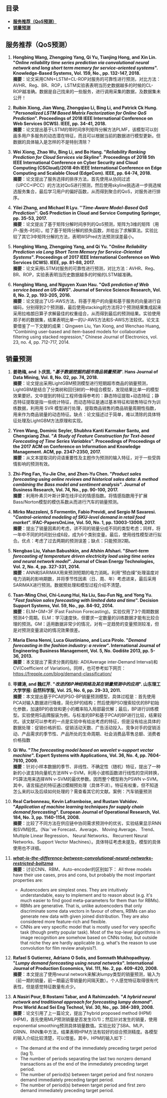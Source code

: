 ## 目录

- [**服务推荐（QoS预测）**](#service_recommendation)
- [**销量预测**](#demand_forecast)

##  <span id="service_recommendation">服务推荐（QoS预测）</span> 
1.	**Hongbing Wang, Zhengping Yang, Qi Yu, Tianjing Hong, and Xin Lin. "***Online reliability time series prediction via convolutional neural network and long short term memory for service-oriented systems***". Knowledge-Based Systems, Vol. 159, No., pp. 132-147, 2018.**  
**摘要**：论文采用CNN+LSTM=CL-ROP对服务的可靠性进行预测，对比方法：AVHR、Reg、BR、ROP，LSTM实验表表明当历史数据越多的时候的CL-ROP越准确。数据是自己找来的一些服务，进行调用采集的数据，及数据集未公开！

6.	**Ruibin Xiong, Jian Wang, Zhongqiao Li, Bing Li, and Patrick Ck Hung. "***Personalized LSTM Based Matrix Factorization for Online QoS Prediction***". Proceedings of 2018 IEEE International Conference on Web Services (ICWS). IEEE, pp. 34-41, 2018.**  
**摘要**：论文提出基于LSTM的带时间序列矩阵分解方法PLMF，该模型可以刻画多用户多服务的动态潜在特征，而且可以根据当前的数据进行模型更新。但数据的具体输入是怎样的不是特别清除？

3.	**Wei Xiong, Zhao Wu, Bing Li, and Bo Hang. "***Reliability Ranking Prediction for Cloud Services via Skyline***". Proceedings of 2018 5th IEEE International Conference on Cyber Security and Cloud Computing (CSCloud)/2018 4th IEEE International Conference on Edge Computing and Scalable Cloud (EdgeCom). IEEE, pp. 64-74, 2018.**    
**摘要**：论文提出了服务选择的排序方法，首先使用从协同过滤（UPCC+IPCC）的方法对QoS进行预测，然后使用skyline挑选进一步挑选候选服务集合，最后学习用户的偏好函数，从而得到聚合的QoS，对服务进行排序。

2.	**Yilei Zhang, and Michael R Lyu. ''***Time-Aware Model-Based QoS Prediction***''.  QoS Prediction in Cloud and Service Computing Springer, pp. 35-53, 2017.**  
**摘要**：论文提出了基于矩阵分解时间序列的QoS预测，矩阵为3维的矩阵（用户-服务-时间）。给了基于矩阵分解的损失函数，并给出了求解算法。实验比较了其它3中矩阵分解的方法，表明WSPred方法预测误差最小。
   
4.	**Hongbing Wang, Zhengping Yang, and Qi Yu. "***Online Reliability Prediction via Long Short Term Memory for Service-Oriented Systems***". Proceedings of 2017 IEEE International Conference on Web Services (ICWS). IEEE, pp. 81-88, 2017.**  
**摘要**：论文采用LSTM对服务的可靠性进行预测，对比方法：AVHR、Reg、BR、ROP，实验表表明当历史数据越多的时候的LSTM越准确。

1.	**Hongbing Wang, and Nguyen Xuan Hau. "***QoS prediction of Web service based on US-AWS***". Journal of Service Science Research, Vol. 8, No. 2, pp. 193-205, 2016.**  
**摘要**：论文提出了US-AWS方法，将基于用户的向量和基于服务的向量进行自编码，分别得到2个预测器，最后使用stacking的方法将2个预测结果集成起来采用拉格朗日算子求解最佳的权重组合，从而得到最后的预测结果。实验使用郑子彬的数据集，结果表明比单一的U-AWS方法和S-AWS方法较优。论文主要借鉴了一下文献的成果：Qingwen Liu, Yan Xiong, and Wenchao Huang, “Combining user-based and item-based models for collaborative filtering using stacked regression,” Chinese Journal of Electronics, vol. 23, no. 4, pp. 712-717, 2014.

##  <span id="demand_forecast">销量预测</span> 
1.	**姜艳梅, and 卜庆凯. "***基于数据挖掘的超市商品销量预测***". Hans Journal of Data Mining, Vol. 8, No. 02, pp. 74, 2018.**  
**摘要**：论文提出采用LightGBM预测模型进行短期超市商品的销量预测，LightGBM是结合了分类树和回归树的一种组合模型，发现结果比单一的模型效果要好。文中提到的特征工程师值得参考的：静态特征提取+动态特征；静态特征提取是指一些统计特征，而动态特征是通过基本特征和销售特征作为训练数据，利用用 SVR 模型进行处理，提取商品销售的商品销量周期性指数，用来作为商品销量的动态特征。缺点：论文描述过于简单，难以清除的具体特征处理及LightGBM方法原理和实现。

1.	**Yiren Wang, Dominic Seyler, Shubhra Kanti Karmaker Santu, and Chengxiang Zhai. "***A Study of Feature Construction for Text-based Forecasting of Time Series Variables***". Proceedings of Proceedings of the 2017 ACM on Conference on Information and Knowledge Management. ACM, pp. 2347-2350, 2017.**  
**摘要**：从文本提取词的词语重要性及主题作为预测的输入特征，对于一些受舆情影响的预测有效。

4.	**Zhi-Ping Fan, Yu-Jie Che, and Zhen-Yu Chen. "***Product sales forecasting using online reviews and historical sales data: A method combining the Bass model and sentiment analysis***". Journal of Business Research, Vol. 74, No., pp. 90-100, 2017.**  
**摘要**：利用朴素贝叶斯计算在线评论的情感指数。将情感指数用于扩展Bass/Norton模型的模仿系数从而进行汽车的销量预测。

7.	**Mirko Mazzoleni, S Formentin, Fabio Previdi, and Sergio M Savaresi. "***Control-oriented modeling of SKU-level demand in retail food market***". IFAC-PapersOnLine, Vol. 50, No. 1, pp. 13003-13008, 2017.**  
**摘要**：提出了销量因素的考虑，讲不同的销量分成不同的类型考虑；同样，将一年中不同的时间划分成6段，成为6个类别变量。最后，使用线性模型进行拟合。优点：考虑了过去两期的预测误差；缺点：只能预测2期。

6.	**Nengbao Liu, Vahan Babushkin, and Afshin Afshari. "***Short-term forecasting of temperature driven electricity load using time series and neural network model***". Journal of Clean Energy Technologies, Vol. 2, No. 4, pp. 327-331, 2014.**  
**摘要**：ANN和SARIMAX用来预测短期的电力消耗。利用“预白燥”处理温度对电力消耗的影响期数，并将季节性因素（日、周、年）考虑进来，最后采用SARIMAX进行预测。数据预处理和模型过程介绍不清楚。

2.	**Tsan-Ming Choi, Chi-Leung Hui, Na Liu, Sau-Fun Ng, and Yong Yu. "***Fast fashion sales forecasting with limited data and time***". Decision Support Systems, Vol. 59, No., pp. 84-92, 2014.**  
**摘要**：ELM+GM=3F (Fast Fashion Forecasting)。实验仅用了3个周期数据预测4个周期。ELM：学习速度快，但要求一定数量的训练数据才能有比较合理的预测。GM：适用数据非常少的情况，对有一定趋势的变量预测较准，但是对预测变量波动的情况效果很差。

10.	**Maria Elena Nenni, Luca Giustiniano, and Luca Pirolo. "***Demand forecasting in the fashion industry: a review***". International Journal of Engineering Business Management, Vol. 5, No. Godište 2013, pp. 5-36, 2013.**  
**摘要**：本文提出了需求分类的指标: ADI(Average inter‐Demand Interval)和CV(Coefficient of Variation)。同样，也可参考如下网页：https://frepple.com/blog/demand-classification/

13.	**毕建涛, and 魏红芹. "***改进的BP神经网络及其在销量预测中的应用***". 山东理工大学学报: 自然科学版, Vol. 25, No. 6, pp. 29-33, 2011.**  
**摘要**：本文提出基于PCA的PSO-BP销量预测模型，具体过程是：首先使用PCA对输入数据进行降维，简化BP的结构；然后使用PSO搜索较优的BP初始化参数，加速BP的收敛和更小的概率陷入局部最优解；最后，BP进行训练模型。实验使用S品牌服装为例，与标准的BP和基于PCA的BP进行比较，结果较优。该文献可以参考的一点是实验中有给出考虑的特征，但是没有给出具体的数据处理：促销价格折扣、促销活动天数、广告活动投入、竞争对手的促销活动、产品需求的季节性、产品所处的生命周期、社会消费品零售总额、消费者价格指数

3.	**Qi Wu. "***The forecasting model based on wavelet ν-support vector machine***". Expert Systems with Applications, Vol. 36, No. 4, pp. 7604-7610, 2009.**  
**摘要**：针对小样本数据的季节、非线性、不确定性（随机）特征，提出了一种新的小波支持向量机方法WN v-SVM，利用小波核函数进行线性的空间转换，PS算法用来选择WN v-SVM的最优参数。因而整个模型称为PSWN v-SVM。其中，语言描述的特征通过模糊预处理（具体不详）。特征有权重，但不知道怎么来的以及后续如何处理的？需查看其它的文献。案例：汽车销量预测
 
5.	**Real Carbonneau, Kevin Laframboise, and Rustam Vahidov. "***Application of machine learning techniques for supply chain demand forecasting***". European Journal of Operational Research, Vol. 184, No. 3, pp. 1140-1154, 2008.**  
**摘要**：比较了不同方法在供应链中协同需求预测中的优劣，实验结果显示RNN和SVM较优。（Naı¨ve Forecast、Average、 Moving Average、 Trend、 Multiple Linear Regression、 Neural Networks、 Recurrent Neural   Networks、Support Vector Machines）。具体特征考虑未提及，模型的具体使用也不详细。

8. ***[what-is-the-difference-between-convolutional-neural-networks-restricted-boltzma](https://stats.stackexchange.com/questions/114385/what-is-the-difference-between-convolutional-neural-networks-restricted-boltzma)***  
**摘要**：讨论CNN、RBM、Auto-encoder的区别如下：
All three models have their use cases, pros and cons, but probably the most important properties are: 
   - Autoencoders are simplest ones. They are intuitively understandable, easy to implement and to reason about (e.g. it's much easier to find good meta-parameters for them than for RBMs). 
   - RBMs are generative. That is, unlike autoencoders that only discriminate some data vectors in favour of others, RBMs can also generate new data with given joined distribution. They are also considered more feature-rich and flexible.
   - CNNs are very specific model that is mostly used for very specific task (though pretty popular task). Most of the top-level algorithms in image recognition are somehow based on CNNs today, but outside that niche they are hardly applicable (e.g. what's the reason to use convolution for film review analysis?).

11.	**Rafael S Gutierrez, Adriano O Solis, and Somnath Mukhopadhyay. "***Lumpy demand forecasting using neural networks***". International Journal of Production Economics, Vol. 111, No. 2, pp. 409-420, 2008.**  
**摘要**：本文提出了使用neural network来解决lumpy类型的销量预测，输入为（前一期的销量，前一期最近零销量的间隔天数）。个人感觉特征取得很有代表性，但是感觉特征数量有点少。

12.	**A Nasiri Pour, B Rostami Tabar, and A Rahimzadeh. "***A hybrid neural network and traditional approach for forecasting lumpy demand***". Proc World Acad Sei Eng Technol, Vol. 30, No., pp. 384-389, 2008.**  
**摘要**：论文引用了上一篇论文，提出了hybrid proposed method (HPM) (HPM)，首先使用MLP预测销量是否发生(0/1)；然后针对发生的销量，使用exponential smoothing预测具体销量数值。实验比较了SBA、MLP、GRNN、RNN集中方法，结果表明HPM方法有较好的综合预测精度。各模型的输入介绍比较清楚，可以借鉴。其中，HPM的输入如下： 
      - The demand at the end of the immediately preceding target period (lag 1). 
      - The number of periods separating the last two nonzero demand transactions as of the end of the immediately preceding target period. 
      - The number of period(s) between target period and first nonzero demand immediately preceding target period. 
      - The number of period(s) between target period and first zero demand immediately preceding target period.
